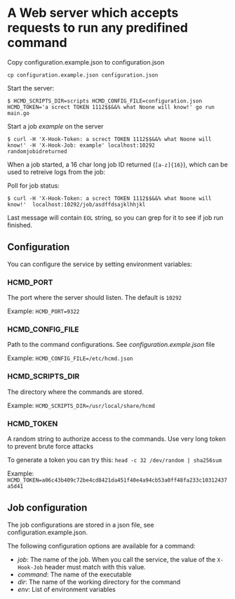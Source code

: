 # A Web server which accepts requests to run any predifined command

Copy configuration.example.json to configuration.json

```
cp configuration.example.json configuration.json
```

Start the server:

```
$ HCMD_SCRIPTS_DIR=scripts HCMD_CONFIG_FILE=configuration.json HCMD_TOKEN='a screct TOKEN 1112$$&&% what Noone will know!' go run main.go
```

Start a job *example* on the server

```
$ curl -H 'X-Hook-Token: a screct TOKEN 1112$$&&% what Noone will know!' -H 'X-Hook-Job: example' localhost:10292
randomjobidreturned
```

When a job started, a 16 char long job ID returned (`[a-z]{16}`), which can be used to retreive logs from the job:

Poll for job status:

```
$ curl -H 'X-Hook-Token: a screct TOKEN 1112$$&&% what Noone will know!'  localhost:10292/job/asdffdsajklhhjkl
```

Last message will contain `EOL` string, so you can grep for it to see if job run finished.


## Configuration

You can configure the service by setting environment variables:


### HCMD_PORT

The port where the server should listen. The default is `10292`

Example:
`HCMD_PORT=9322`


### HCMD_CONFIG_FILE

Path to the command configurations.
See _configuration.exmple.json_ file

Example:
`HCMD_CONFIG_FILE=/etc/hcmd.json`


### HCMD_SCRIPTS_DIR

The directory where the commands are stored.

Example:
`HCMD_SCRIPTS_DIR=/usr/local/share/hcmd`


### HCMD_TOKEN

A random string to authorize access to the commands. Use very long token to prevent brute force attacks

To generate a token you can try this:
`head -c 32 /dev/random | sha256sum`

Example:
`HCMD_TOKEN=a06c43b409c72be4cd8421da451f40e4a94cb53a0ff48fa233c10312437a5d41`


## Job configuration

The job configurations are stored in a json file, see configuration.example.json.

The following configuration options are available for a command:

- *job*: The name of the job. When you call the service, the value of the `X-Hook-Job` header must match with this value.
- *command*: The name of the executable
- *dir*: The name of the working directory for the command
- *env*: List of environment variables
